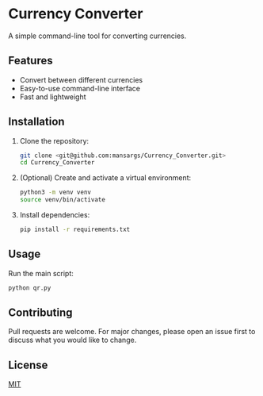 # Currency Converter

A simple command-line tool for converting currencies.

## Features
- Convert between different currencies
- Easy-to-use command-line interface
- Fast and lightweight

## Installation
1. Clone the repository:
   ```bash
   git clone <git@github.com:mansargs/Currency_Converter.git>
   cd Currency_Converter
   ```
2. (Optional) Create and activate a virtual environment:
   ```bash
   python3 -m venv venv
   source venv/bin/activate
   ```
3. Install dependencies:
   ```bash
   pip install -r requirements.txt
   ```

## Usage
Run the main script:
```bash
python qr.py
```

## Contributing
Pull requests are welcome. For major changes, please open an issue first to discuss what you would like to change.

## License
[MIT](LICENSE)
